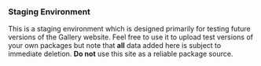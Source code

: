 ﻿### Staging Environment
This is a staging environment which is designed primarily for testing future versions of the Gallery website. Feel free to use it to upload test versions of your own packages
but note that **all** data added here is subject to immediate deletion. **Do not** use this site as a reliable package source.